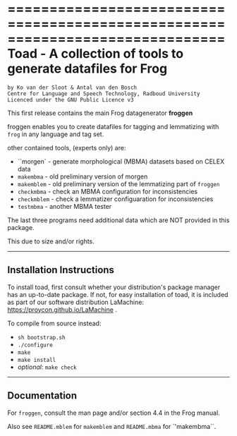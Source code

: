 ==============================================================================
Toad - A collection of tools to generate datafiles for Frog
==============================================================================

    by Ko van der Sloot & Antal van den Bosch
    Centre for Language and Speech Technology, Radboud University
    Licenced under the GNU Public Licence v3

This first release contains the main Frog datagenerator **froggen**

froggen enables you to create datafiles for tagging and lemmatizing with ``frog``
in any language and tag set.

other contained tools, (experts only) are:

* ``morgen` - 	generate morphological (MBMA) datasets based on CELEX data
* ``makembma``	- old preliminary version of morgen
* ``makemblem``	- old preliminary version of the lemmatizing part of ``froggen``
* ``checkmbma``	- check an MBMA configuration for inconsistencies
* ``checkmblem`` - check a lemmatizer configuaration for inconsistencies
* ``testmbma`` - another MBMA tester

The last three programs need additional data which are NOT provided in this
package. 

This due to size and/or rights.

--------------------------------
Installation Instructions
--------------------------------

To install toad, first consult whether your distribution's package manager
has an up-to-date package.  If not, for easy installation of toad, it is
included as part of our software distribution LaMachine:
https://proycon.github.io/LaMachine .

To compile from source instead:
* ``sh bootstrap.sh``
* ``./configure``
* ``make``
* ``make install``
* *optional:* ``make check``

--------------------------------
Documentation
--------------------------------

For ``froggen``, consult the man page and/or section 4.4 in the Frog manual.

Also see ``README.mblem`` for ``makemblem`` and ``README.mbma`` for
`'makembma``.



